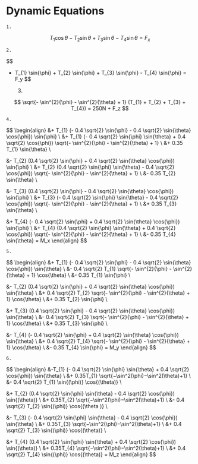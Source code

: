 # Dynamic Equations

    1.

$$
T_{1} \cos{\theta} - T_{2} \sin{\theta} + T_{3} \sin{\theta} - T_{4} \sin{\theta} = F_x
$$

    2.

$$
- T_{1} \sin{\phi} + T_{2} \sin{\phi} + T_{3} \sin{\phi} - T_{4} \sin{\phi} = F_y
$$

    3.

$$
\sqrt{- \sin^{2}{\phi} - \sin^{2}{\theta} + 1} (T_{1} + T_{2} + T_{3} + T_{4}) = 250N + F_z
$$

    4.

$$
\begin{align}
&+ T_{1} (- 0.4 \sqrt{2} \sin{\phi} - 0.4 \sqrt{2} \sin{\theta} \cos{\phi}) \sin{\phi} \\
&+ T_{1} (- 0.4 \sqrt{2} \sin{\phi} \sin{\theta} + 0.4 \sqrt{2} \cos{\phi}) \sqrt{- \sin^{2}{\phi} - \sin^{2}{\theta} + 1} \\
&+ 0.35 T_{1} \sin{\theta} \\

&- T_{2} (0.4 \sqrt{2} \sin{\phi} + 0.4 \sqrt{2} \sin{\theta} \cos{\phi}) \sin{\phi} \\
&+ T_{2} (0.4 \sqrt{2} \sin{\phi} \sin{\theta} - 0.4 \sqrt{2} \cos{\phi}) \sqrt{- \sin^{2}{\phi} - \sin^{2}{\theta} + 1} \\
&- 0.35 T_{2} \sin{\theta} \\

&- T_{3} (0.4 \sqrt{2} \sin{\phi} - 0.4 \sqrt{2} \sin{\theta} \cos{\phi}) \sin{\phi} \\
&+ T_{3} (- 0.4 \sqrt{2} \sin{\phi} \sin{\theta} - 0.4 \sqrt{2} \cos{\phi}) \sqrt{- \sin^{2}{\phi} - \sin^{2}{\theta} + 1} \\
&+ 0.35 T_{3} \sin{\theta} \\

&+ T_{4} (- 0.4 \sqrt{2} \sin{\phi} + 0.4 \sqrt{2} \sin{\theta} \cos{\phi}) \sin{\phi} \\
&+ T_{4} (0.4 \sqrt{2} \sin{\phi} \sin{\theta} + 0.4 \sqrt{2} \cos{\phi}) \sqrt{- \sin^{2}{\phi} - \sin^{2}{\theta} + 1} \\
&- 0.35 T_{4} \sin{\theta} = M_x
\end{align}
$$

    5.

$$
\begin{align}
&+ T_{1} (- 0.4 \sqrt{2} \sin{\phi} - 0.4 \sqrt{2} \sin{\theta} \cos{\phi}) \sin{\theta} \\
&- 0.4 \sqrt{2} T_{1} \sqrt{- \sin^{2}{\phi} - \sin^{2}{\theta} + 1} \cos{\theta} \\
&- 0.35 T_{1} \sin{\phi} \\

&- T_{2} (0.4 \sqrt{2} \sin{\phi} + 0.4 \sqrt{2} \sin{\theta} \cos{\phi}) \sin{\theta} \\
&+ 0.4 \sqrt{2} T_{2} \sqrt{- \sin^{2}{\phi} - \sin^{2}{\theta} + 1} \cos{\theta} \\
&+ 0.35 T_{2} \sin{\phi} \\

&+ T_{3} (0.4 \sqrt{2} \sin{\phi} - 0.4 \sqrt{2} \sin{\theta} \cos{\phi}) \sin{\theta} \\
&- 0.4 \sqrt{2} T_{3} \sqrt{- \sin^{2}{\phi} - \sin^{2}{\theta} + 1} \cos{\theta} \\
&+ 0.35 T_{3} \sin{\phi} \\

&- T_{4} (- 0.4 \sqrt{2} \sin{\phi} + 0.4 \sqrt{2} \sin{\theta} \cos{\phi}) \sin{\theta} \\
&+ 0.4 \sqrt{2} T_{4} \sqrt{- \sin^{2}{\phi} - \sin^{2}{\theta} + 1} \cos{\theta} \\
&- 0.35 T_{4} \sin{\phi} = M_y
\end{align}
$$

    6.

$$
\begin{align}
&-T_{1} (- 0.4 \sqrt{2} \sin{\phi} \sin{\theta} + 0.4 \sqrt{2} \cos{\phi}) \sin{\theta} \\
&+ 0.35T_{1} \sqrt{−\sin^2(\phi)−\sin^2(\theta)+1} \\
&- 0.4 \sqrt{2} T_{1} \sin{(\phi)} \cos{(\theta)} \\

&+ T_{2} (0.4 \sqrt{2} \sin{\phi} \sin{\theta} - 0.4 \sqrt{2} \cos{\phi}) \sin{(\theta)} \\
&+ 0.35T_{2} \sqrt{−\sin^2(\phi)−\sin^2(\theta)+1} \\
&- 0.4 \sqrt{2} T_{2} \sin{(\phi)} \cos{(\theta )} \\

&- T_{3} (- 0.4 \sqrt{2} \sin{\phi} \sin{\theta} - 0.4 \sqrt{2} \cos{\phi}) \sin{\theta} \\
&+ 0.35T_{3} \sqrt{−\sin^2(\phi)−\sin^2(\theta)+1} \\
&+ 0.4 \sqrt{2} T_{3} \sin{(\phi)} \cos{(\theta)} \\

&+ T_{4} (0.4 \sqrt{2} \sin{\phi} \sin{\theta} + 0.4 \sqrt{2} \cos{\phi}) \sin{(\theta)} \\
&+ 0.35T_{4} \sqrt{−\sin^2(\phi)−\sin^2(\theta)+1} \\
&+ 0.4 \sqrt{2} T_{4} \sin{(\phi)} \cos{(\theta)} = M_z
\end{align}
$$
